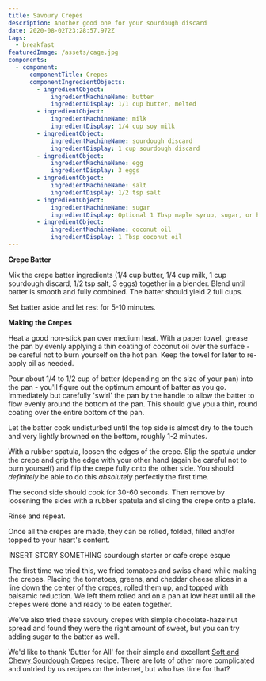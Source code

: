 ```yaml
---
title: Savoury Crepes
description: Another good one for your sourdough discard
date: 2020-08-02T23:28:57.972Z
tags:
  - breakfast
featuredImage: /assets/cage.jpg
components:
  - component:
      componentTitle: Crepes
      componentIngredientObjects:
        - ingredientObject:
            ingredientMachineName: butter
            ingredientDisplay: 1/1 cup butter, melted
        - ingredientObject:
            ingredientMachineName: milk
            ingredientDisplay: 1/4 cup soy milk
        - ingredientObject:
            ingredientMachineName: sourdough discard
            ingredientDisplay: 1 cup sourdough discard
        - ingredientObject:
            ingredientMachineName: egg
            ingredientDisplay: 3 eggs
        - ingredientObject:
            ingredientMachineName: salt
            ingredientDisplay: 1/2 tsp salt
        - ingredientObject:
            ingredientMachineName: sugar
            ingredientDisplay: Optional 1 Tbsp maple syrup, sugar, or honey (for sweet crepes)
        - ingredientObject:
            ingredientMachineName: coconut oil
            ingredientDisplay: 1 Tbsp coconut oil
---
```

**Crepe Batter** 

Mix the crepe batter ingredients (1/4 cup butter, 1/4 cup milk, 1 cup sourdough discard, 1/2 tsp salt, 3 eggs) together in a blender. Blend until batter is smooth and fully combined. The batter should yield 2 full cups. 

Set batter aside and let rest for 5-10 minutes. 

**Making the Crepes**

Heat a good non-stick pan over medium heat. With a paper towel, grease the pan by evenly applying a thin coating of coconut oil over the surface - be careful not to burn yourself on the hot pan. Keep the towel for later to re-apply oil as needed. 

Pour about 1/4 to 1/2 cup of batter (depending on the size of your pan) into the pan - you'll figure out the optimum amount of batter as you go. Immediately but carefully 'swirl' the pan by the handle to allow the batter to flow evenly around the bottom of the pan. This should give you a thin, round coating over the entire bottom of the pan. 

Let the batter cook undisturbed until the top side is almost dry to the touch and very lightly browned on the bottom, roughly 1-2 minutes. 

With a rubber spatula, loosen the edges of the crepe. Slip the spatula under the crepe and grip the edge with your other hand (again be careful not to burn yourself) and flip the crepe fully onto the other side. You should *definitely* be able to do this *absolutely* perfectly the first time. 

The second side should cook for 30-60 seconds. Then remove by loosening the sides with a rubber spatula and sliding the crepe onto a plate. 

Rinse and repeat. 

Once all the crepes are made, they can be rolled, folded, filled and/or topped to your heart's content. 

INSERT STORY SOMETHING sourdough starter or cafe crepe esque

The first time we tried this, we fried tomatoes and swiss chard while making the crepes. Placing the tomatoes, greens, and cheddar cheese slices in a line down the center of the crepes, rolled them up, and topped with balsamic reduction. We left them rolled and on a pan at low heat until all the crepes were done and ready to be eaten together. 

We've also tried these savoury crepes with simple chocolate-hazelnut spread and found they were the right amount of sweet, but you can try adding sugar to the batter as well. 

We'd like to thank 'Butter for All' for their simple and excellent [Soft and Chewy Sourdough Crepes](https://www.butterforall.com/traditional-cooking-traditional-living/soft-and-chewy-sourdough-crepes/) recipe. There are lots of other more complicated and untried by us recipes on the internet, but who has time for that?